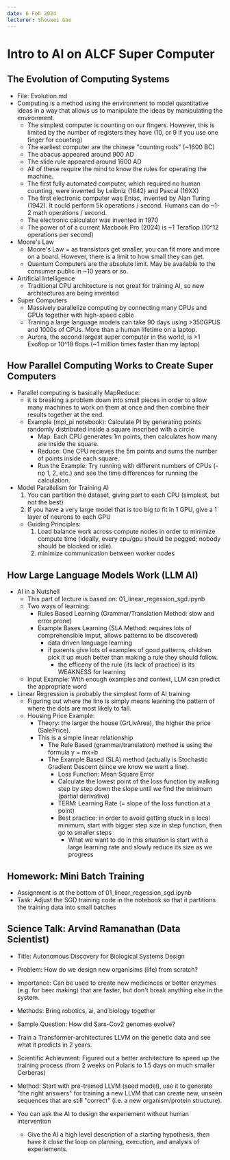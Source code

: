 ```yaml
---
date: 6 Feb 2024
lecturer: Shouwei Gao
---
```


# Intro to AI on ALCF Super Computer

## The Evolution of Computing Systems
- File: Evolution.md
- Computing is a method using the environment to model quantitative ideas in a way that allows us to manipulate the ideas by manipulating the environment.
    - The simplest computer is counting on our fingers. However, this is limited by the number of registers they have (10, or 9 if you use one finger for counting)
    - The earliest computer are the chinese "counting rods" (~1600 BC)
    - The abacus appeared around 900 AD
    - The slide rule appeared around 1600 AD 
    - All of these require the mind to know the rules for operating the machine.
    - The first fully automated computer, which required no human counting, were invented by Leibniz (1642) and Pascal (16XX)
    - The first electronic computer was Eniac, invented by Alan Turing (1942). It could perform 5k operations / second. Humans can do ~1-2 math operations / second.
    - The electronic calculator was invented in 1970
    - The power of of a current Macbook Pro (2024) is ~1 Teraflop (10^12 operations per second)
- Moore's Law
    - Moore's Law = as transistors get smaller, you can fit more and more on a board. However, there is a limit to how small they can get.
    - Quantum Computers are the absolute limit. May be available to the consumer public in ~10 years or so.
- Artificial Intelligence
    - Traditional CPU architecture is not great for training AI, so new architectures are being invented
- Super Computers 
    - Massively parallelize computing by connecting many CPUs and GPUs together with high-speed cable
    - Traning a large language models can take 90 days using >350GPUS and 1000s of CPUs. More than a human lifetime on a laptop.
    - Aurora, the second largest super computer in the world, is >1 Exoflop or 10^18 flops (~1 million times faster than my laptop)

## How Parallel Computing Works to Create Super Computers 
- Parallel computing is basically MapReduce: 
    - it is breaking a problem down into small pieces in order to allow many machines to work on them at once and then combine their results together at the end.
    - Example (mpi_pi notebook): Calculate PI by generating points randomly distributed inside a square inscribed with a circle 
        - Map: Each CPU generates 1m points, then calculates how many are inside the square. 
        - Reduce: One CPU recieves the 5m points and sums the number of points inside each square.
        - Run the Example: Try running with different numbers of CPUs (-np 1, 2, etc.) and see the time differences for running the calculation.
- Model Parallelism for Training AI
    1. You can partition the dataset, giving part to each CPU (simplest, but not the best)
    2. If you have a very large model that is too big to fit in 1 GPU, give a 1 layer of neurons to each GPU 
    - Guiding Principles:
        1. Load balance work across compute nodes in order to minimize compute time (ideally, every cpu/gpu should be pegged; nobody should be blocked or idle).
        2. minimize communication between worker nodes


## How Large Language Models Work (LLM AI)
- AI in a Nutshell
    - This part of lecture is based on: 01_linear_regession_sgd.ipynb
    - Two ways of learning: 
        - Rules Based Learning (Grammar/Translation Method: slow and error prone)
        - Example Bases Learning (SLA Method: requires lots of comprehensible imput, allows patterns to be discovered)
            - data driven language learning
            - if parents give lots of examples of good patterns, children pick it up much better than making a rule they should follow.
                - the efficeny of the rule (its lack of practice) is its WEAKNESS for learning
    - Input Example: With enough examples and context, LLM can predict the appropriate word 
- Linear Regression is probably the simplest form of AI training
    - Figuring out where the line is simply means learning the pattern of where the dots are most likely to fall.
    - Housing Price Example:
        - Theory: the larger the house (GrLivArea), the higher the price (SalePrice). 
        - This is a simple linear relationship 
            - The Rule Based (grammar/translation) method is using the formula y = mx+b
            - The Example Based (SLA) method (actually is Stochastic Gradient Descent (since we know we want a line).
                - Loss Function: Mean Square Error
                - Calculate the lowest point of the loss function by walking step by step down the slope until we find the minimum (partial derivative)
                - TERM: Learning Rate (= slope of the loss function at a point)
                - Best practice: in order to avoid getting stuck in a local minimum, start with bigger step size in step function, then go to smaller steps 
                    - What we want to do in this situation is start with a large learning rate and slowly reduce its size as we progress

## Homework: Mini Batch Training
- Assignment is at the bottom of 01_linear_regession_sgd.ipynb
- Task: Adjust the SGD training code in the notebook so that it partitions the training data into small batches

## Science Talk: Arvind Ramanathan (Data Scientist)
- Title: Autonomous Discovery for Biological Systems Design
- Problem: How do we design new organisims (life) from scratch?
- Importance: Can be used to create new medicinces or better enzymes (e.g. for beer making) that are faster, but don't break anything else in the system.
- Methods: Bring robotics, ai, and biology together 
- Sample Question: How did Sars-Cov2 genomes evolve?
- Train a Transformer-architectures LLVM on the genetic data and see what it predicts in 2 years.
- Scientific Achievment: Figured out a better architecture to speed up the training process (from 2 weeks on Polaris to 1.5 days on much smaller Cerberas)
- Method: Start with pre-trained LLVM (seed model), use it to generate "the right answers" for training a new LLVM that can create new, unseen sequences that are still "correct" (i.e. a new organism/protein structure).

- You can ask the AI to design the experiement without human intervention
    - Give the AI a high level description of a starting hypothesis, then have it close the loop on planning, execution, and analysis of experiements.



